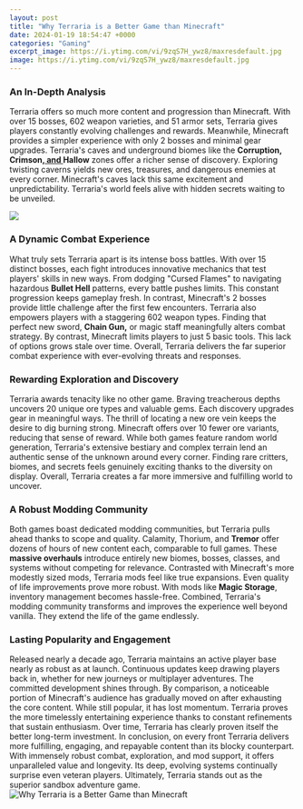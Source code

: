 ```yaml
---
layout: post
title: "Why Terraria is a Better Game than Minecraft"
date: 2024-01-19 18:54:47 +0000
categories: "Gaming"
excerpt_image: https://i.ytimg.com/vi/9zqS7H_ywz8/maxresdefault.jpg
image: https://i.ytimg.com/vi/9zqS7H_ywz8/maxresdefault.jpg
---
```


### An In-Depth Analysis
Terraria offers so much more content and progression than Minecraft. With over 15 bosses, 602 weapon varieties, and 51 armor sets, Terraria gives players constantly evolving challenges and rewards. Meanwhile, Minecraft provides a simpler experience with only 2 bosses and minimal gear upgrades. 
Terraria's caves and underground biomes like the **Corruption, Crimson,[ and ](https://store.fi.io.vn/call-your-mom-mothers-gift-i-love-my-mother-your-mom-is-calling-2986)Hallow** zones offer a richer sense of discovery. Exploring twisting caverns yields new ores, treasures, and dangerous enemies at every corner. Minecraft's caves lack this same excitement and unpredictability. Terraria's world feels alive with hidden secrets waiting to be unveiled.

![](https://i.ytimg.com/vi/CKtMoq6U0ws/maxresdefault.jpg)
### A Dynamic Combat Experience
What truly sets Terraria apart is its intense boss battles. With over 15 distinct bosses, each fight introduces innovative mechanics that test players' skills in new ways. From dodging "Cursed Flames" to navigating hazardous **Bullet Hell** patterns, every battle pushes limits. This constant progression keeps gameplay fresh. In contrast, Minecraft's 2 bosses provide little challenge after the first few encounters. 
Terraria also empowers players with a staggering 602 weapon types. Finding that perfect new sword, **Chain Gun,** or magic staff meaningfully alters combat strategy. By contrast, Minecraft limits players to just 5 basic tools. This lack of options grows stale over time. Overall, Terraria delivers the far superior combat experience with ever-evolving threats and responses.
### Rewarding Exploration and Discovery 
Terraria awards tenacity like no other game. Braving treacherous depths uncovers 20 unique ore types and valuable gems. Each discovery upgrades gear in meaningful ways. The thrill of locating a new ore vein keeps the desire to dig burning strong. 
Minecraft offers over 10 fewer ore variants, reducing that sense of reward. While both games feature random world generation, Terraria's extensive bestiary and complex terrain lend an authentic sense of the unknown around every corner. Finding rare critters, biomes, and secrets feels genuinely exciting thanks to the diversity on display. Overall, Terraria creates a far more immersive and fulfilling world to uncover.
### A Robust Modding Community
Both games boast dedicated modding communities, but Terraria pulls ahead thanks to scope and quality. Calamity, Thorium, and **Tremor** offer dozens of hours of new content each, comparable to full games. These **massive overhauls** introduce entirely new biomes, bosses, classes, and systems without competing for relevance. 
Contrasted with Minecraft's more modestly sized mods, Terraria mods feel like true expansions. Even quality of life improvements prove more robust. With mods like **Magic Storage**, inventory management becomes hassle-free. Combined, Terraria's modding community transforms and improves the experience well beyond vanilla. They extend the life of the game endlessly.
### Lasting Popularity and Engagement 
Released nearly a decade ago, Terraria maintains an active player base nearly as robust as at launch. Continuous updates keep drawing players back in, whether for new journeys or multiplayer adventures. The committed development shines through.
By comparison, a noticeable portion of Minecraft's audience has gradually moved on after exhausting the core content. While still popular, it has lost momentum. Terraria proves the more timelessly entertaining experience thanks to constant refinements that sustain enthusiasm. Over time, Terraria has clearly proven itself the better long-term investment.
In conclusion, on every front Terraria delivers more fulfilling, engaging, and repayable content than its blocky counterpart. With immensely robust combat, exploration, and mod support, it offers unparalleled value and longevity. Its deep, evolving systems continually surprise even veteran players. Ultimately, Terraria stands out as the superior sandbox adventure game.
![Why Terraria is a Better Game than Minecraft](https://i.ytimg.com/vi/9zqS7H_ywz8/maxresdefault.jpg)